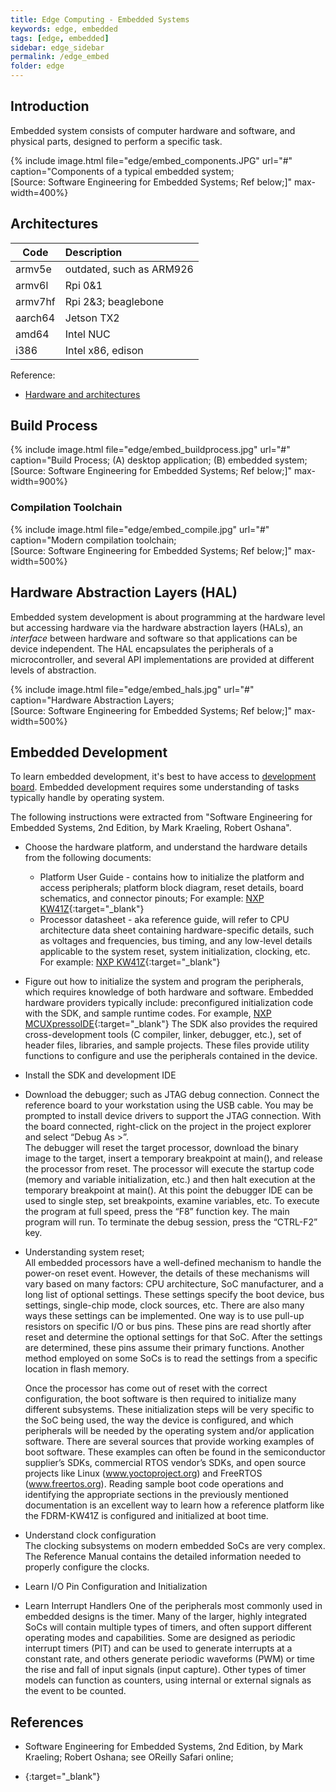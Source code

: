 ```yaml
---
title: Edge Computing - Embedded Systems
keywords: edge, embedded
tags: [edge, embedded]
sidebar: edge_sidebar
permalink: /edge_embed
folder: edge
---
```


## Introduction

Embedded system consists of computer hardware and software, and physical parts, 
designed to perform a specific task.

{% include image.html file="edge/embed_components.JPG" url="#" 
  caption="Components of a typical embedded system; 
  <br/>[Source: Software Engineering for Embedded Systems; Ref below;]" 
  max-width=400%}

## Architectures

| Code      | Description                            |
|-----------|:---------------------------------------|
| armv5e    | outdated, such as ARM926               |
| armv6l    | Rpi 0&1                                |
| armv7hf   | Rpi 2&3; beaglebone                    |
| aarch64   | Jetson TX2                             |
| amd64     | Intel NUC                              |
| i386      | Intel x86, edison                      |

Reference:
- [Hardware and architectures](https://www.balena.io/docs/reference/base-images/devicetypes/)

## Build Process

{% include image.html file="edge/embed_buildprocess.jpg" url="#" 
  caption="Build Process; (A) desktop application; (B) embedded system; 
  <br/>[Source: Software Engineering for Embedded Systems; Ref below;]" 
  max-width=900%}

### Compilation Toolchain

{% include image.html file="edge/embed_compile.jpg" url="#" 
  caption="Modern compilation toolchain; 
  <br/>[Source: Software Engineering for Embedded Systems; Ref below;]" 
  max-width=500%}
  
  
## Hardware Abstraction Layers (HAL)

Embedded system development is about programming at the hardware level but
accessing hardware via the hardware abstraction layers (HALs), an *interface* 
between hardware and software so that applications can be device independent. 
The HAL encapsulates the peripherals of a microcontroller, and several API 
implementations are provided at different levels of abstraction. 

{% include image.html file="edge/embed_hals.jpg" url="#" 
  caption="Hardware Abstraction Layers; 
  <br/>[Source: Software Engineering for Embedded Systems; Ref below;]" 
  max-width=500%}


## Embedded Development

To learn embedded development, it's best to have access to 
[development board](/edge_embed_dev). Embedded development requires 
some understanding of tasks typically handle by operating system.

The following instructions were extracted from "Software Engineering for 
Embedded Systems, 2nd Edition, by Mark Kraeling, Robert Oshana".

- Choose the hardware platform, and understand the hardware details from the
  following documents:
  - Platform User Guide - contains how to initialize the platform and access 
    peripherals; platform block diagram, reset details, board schematics, and 
    connector pinouts; For example: [NXP KW41Z](https://www.nxp.com/products/wireless/thread/kinetis-kw41z-2.4-ghz-dual-mode-bluetooth-low-energy-and-802.15.4-wireless-radio-microcontroller-mcu-based-on-arm-cortex-m0-plus-core:KW41Z?tab=Documentation_Tab){:target="_blank"}
  - Processor datasheet - aka reference guide, will refer to CPU architecture 
    data sheet containing hardware-specific details, such as voltages and 
    frequencies, bus timing, and any low-level details applicable to the 
    system reset, system initialization, clocking, etc. 
    For example: [NXP KW41Z](https://www.nxp.com/docs/en/data-sheet/MKW41Z512.pdf){:target="_blank"}

- Figure out how to initialize the system and  program the peripherals, which 
  requires knowledge of both hardware and software. Embedded hardware providers 
  typically include: preconfigured initialization code with the SDK, and sample 
  runtime codes. For example, [NXP MCUXpressoIDE](http://www.nxp.com/mcuxpresso/sdk){:target="_blank"}
  The SDK also provides the required cross-development tools (C compiler, 
  linker, debugger, etc.), set of header files, libraries, and sample projects. 
  These files provide utility functions to configure and use the peripherals 
  contained in the device.

- Install the SDK and development IDE

- Download the debugger; such as JTAG debug connection. 
  Connect the reference board to your workstation using the USB cable. 
  You may be prompted to install device drivers to support the JTAG connection. 
  With the board connected, right-click on the project in the project explorer 
  and select “Debug As >”.  
  The debugger will reset the target processor, download the binary image to 
  the target, insert a temporary breakpoint at main(), and release the 
  processor from reset. The processor will execute the startup code (memory and 
  variable initialization, etc.) and then halt execution at the temporary 
  breakpoint at main(). At this point the debugger IDE can be used to single 
  step, set breakpoints, examine variables, etc. To execute the program at 
  full speed, press the “F8” function key. The main program will run. 
  To terminate the debug session, press the “CTRL-F2” key.
  
- Understanding system reset;  
  All embedded processors have a well-defined mechanism to handle the power-on 
  reset event. However, the details of these mechanisms will vary based on many 
  factors: CPU architecture, SoC manufacturer, and a long list of optional 
  settings. These settings specify the boot device, bus settings, single-chip 
  mode, clock sources, etc. There are also many ways these settings can be 
  implemented. One way is to use pull-up resistors on specific I/O or bus pins. 
  These pins are read shortly after reset and determine the optional settings 
  for that SoC. After the settings are determined, these pins assume their 
  primary functions. Another method employed on some SoCs is to read the 
  settings from a specific location in flash memory.
    
  Once the processor has come out of reset with the correct configuration, 
  the boot software is then required to initialize many different subsystems. 
  These initialization steps will be very specific to the SoC being used, 
  the way the device is configured, and which peripherals will be needed by 
  the operating system and/or application software. There are several sources 
  that provide working examples of boot software. These examples can often be 
  found in the semiconductor supplier’s SDKs, commercial RTOS vendor’s SDKs, 
  and open source projects like Linux (www.yoctoproject.org) and 
  FreeRTOS (www.freertos.org). Reading sample boot code operations and 
  identifying the appropriate sections in the previously mentioned 
  documentation is an excellent way to learn how a reference platform like 
  the FDRM-KW41Z is configured and initialized at boot time.

- Understand clock configuration  
  The clocking subsystems on modern embedded SoCs are very complex. 
  The Reference Manual contains the detailed information needed to properly 
  configure the clocks.
  
- Learn I/O Pin Configuration and Initialization

- Learn Interrupt Handlers
  One of the peripherals most commonly used in embedded designs is the timer. 
  Many of the larger, highly integrated SoCs will contain multiple types of 
  timers, and often support different operating modes and capabilities. 
  Some are designed as periodic interrupt timers (PIT) and can be used to 
  generate interrupts at a constant rate, and others generate periodic 
  waveforms (PWM) or time the rise and fall of input signals (input capture). 
  Other types of timer models can function as counters, using internal or 
  external signals as the event to be counted.


## References 

- Software Engineering for Embedded Systems, 2nd Edition, by Mark Kraeling; 
  Robert Oshana; see OReilly Safari online;
  
- [](){:target="_blank"}